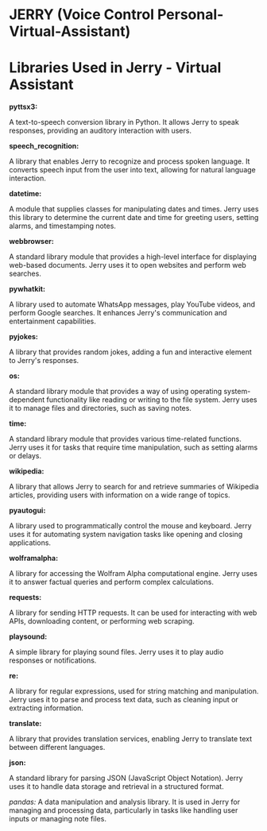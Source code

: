  # JERRY (Voice Control Personal-Virtual-Assistant)

# Libraries Used in Jerry - Virtual Assistant

**pyttsx3:**

A text-to-speech conversion library in Python. It allows Jerry to speak responses, providing an auditory interaction with users.

**speech_recognition:**

A library that enables Jerry to recognize and process spoken language. It converts speech input from the user into text, allowing for natural language interaction.

**datetime:**

A module that supplies classes for manipulating dates and times. Jerry uses this library to determine the current date and time for greeting users, setting alarms, and timestamping notes.

**webbrowser:** 

A standard library module that provides a high-level interface for displaying web-based documents. Jerry uses it to open websites and perform web searches.

**pywhatkit:** 

A library used to automate WhatsApp messages, play YouTube videos, and perform Google searches. It enhances Jerry's communication and entertainment capabilities.

**pyjokes:** 

A library that provides random jokes, adding a fun and interactive element to Jerry's responses.

**os:** 

A standard library module that provides a way of using operating system-dependent functionality like reading or writing to the file system. Jerry uses it to manage files and directories, such as saving notes.

**time:** 

A standard library module that provides various time-related functions. Jerry uses it for tasks that require time manipulation, such as setting alarms or delays.

**wikipedia:** 

A library that allows Jerry to search for and retrieve summaries of Wikipedia articles, providing users with information on a wide range of topics.

**pyautogui:** 

A library used to programmatically control the mouse and keyboard. Jerry uses it for automating system navigation tasks like opening and closing applications.

**wolframalpha:** 

A library for accessing the Wolfram Alpha computational engine. Jerry uses it to answer factual queries and perform complex calculations.

**requests:** 

A library for sending HTTP requests. It can be used for interacting with web APIs, downloading content, or performing web scraping.

**playsound:** 

A simple library for playing sound files. Jerry uses it to play audio responses or notifications.

**re:** 

A library for regular expressions, used for string matching and manipulation. Jerry uses it to parse and process text data, such as cleaning input or extracting information.

**translate:** 

A library that provides translation services, enabling Jerry to translate text between different languages.

**json:** 

A standard library for parsing JSON (JavaScript Object Notation). Jerry uses it to handle data storage and retrieval in a structured format.

*pandas:* A data manipulation and analysis library. It is used in Jerry for managing and processing data, particularly in tasks like handling user inputs or managing note files.

